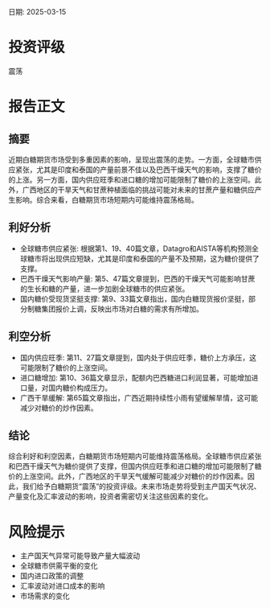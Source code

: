 
日期: 2025-03-15

# 投资评级

震荡

# 报告正文

## 摘要

近期白糖期货市场受到多重因素的影响，呈现出震荡的走势。一方面，全球糖市供应紧张，尤其是印度和泰国的产量前景不佳以及巴西干燥天气的影响，支撑了糖价的上涨。另一方面，国内供应旺季和进口糖的增加可能限制了糖价的上涨空间。此外，广西地区的干旱天气和甘蔗种植面临的挑战可能对未来的甘蔗产量和糖供应产生影响。综合来看，白糖期货市场短期内可能维持震荡格局。

## 利好分析

* 全球糖市供应紧张: 根据第1、19、40篇文章，Datagro和AISTA等机构预测全球糖市将出现供应短缺，尤其是印度和泰国的产量不及预期，这为糖价提供了支撑。
* 巴西干燥天气影响产量: 第5、47篇文章提到，巴西的干燥天气可能影响甘蔗的生长和糖的产量，进一步加剧全球糖市的供应紧张。
* 国内糖价受现货坚挺支撑: 第9、33篇文章指出，国内白糖现货报价坚挺，部分制糖集团报价上调，反映出市场对白糖的需求有所增加。

## 利空分析

* 国内供应旺季: 第11、27篇文章提到，国内处于供应旺季，糖价上方承压，这可能限制了糖价的上涨空间。
* 进口糖增加: 第10、36篇文章显示，配额内巴西糖进口利润显著，可能增加进口量，对国内糖价构成压力。
* 广西干旱缓解: 第65篇文章指出，广西近期持续性小雨有望缓解旱情，这可能减少对糖价的炒作因素。

## 结论

综合利好和利空因素，白糖期货市场短期内可能维持震荡格局。全球糖市供应紧张和巴西干燥天气为糖价提供了支撑，但国内供应旺季和进口糖的增加可能限制了糖价的上涨空间。此外，广西地区的干旱天气缓解可能减少对糖价的炒作因素。因此，我们给予白糖期货“震荡”的投资评级。未来市场走势将受到主产国天气状况、产量变化及汇率波动的影响，投资者需密切关注这些因素的变化。

# 风险提示

* 主产国天气异常可能导致产量大幅波动
* 全球糖市供需平衡的变化
* 国内进口政策的调整
* 汇率波动对进口成本的影响
* 市场需求的变化
